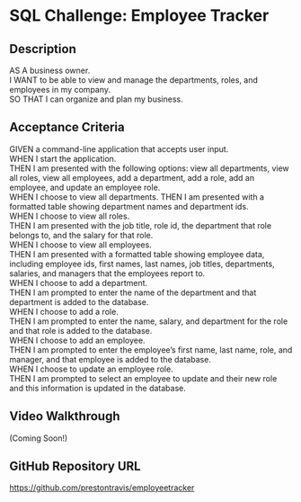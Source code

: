 # SQL Challenge: Employee Tracker

## Description  
AS A business owner.  
I WANT to be able to view and manage the departments, roles, and employees in my company.  
SO THAT I can organize and plan my business.  

## Acceptance Criteria  
GIVEN a command-line application that accepts user input.  
WHEN I start the application.  
THEN I am presented with the following options: view all departments, view all roles, view all employees, add a department, add a role, add an employee, and update an employee role.   
WHEN I choose to view all departments. 
THEN I am presented with a formatted table showing department names and department ids.  
WHEN I choose to view all roles.  
THEN I am presented with the job title, role id, the department that role belongs to, and the salary for that role.  
WHEN I choose to view all employees.  
THEN I am presented with a formatted table showing employee data, including employee ids, first names, last names, job titles, departments, salaries, and managers that the employees report to.  
WHEN I choose to add a department.  
THEN I am prompted to enter the name of the department and that department is added to the database.  
WHEN I choose to add a role.  
THEN I am prompted to enter the name, salary, and department for the role and that role is added to the database.  
WHEN I choose to add an employee.  
THEN I am prompted to enter the employee’s first name, last name, role, and manager, and that employee is added to the database.  
WHEN I choose to update an employee role.  
THEN I am prompted to select an employee to update and their new role and this information is updated in the database.  

## Video Walkthrough
(Coming Soon!)

## GitHub Repository URL
https://github.com/prestontravis/employeetracker
